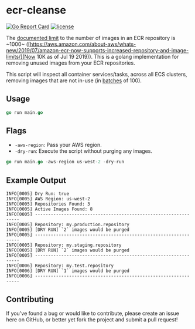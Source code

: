 # ecr-cleanse

[![Go Report Card](https://goreportcard.com/badge/github.com/mattevans/ecr-cleanse)](https://goreportcard.com/report/github.com/mattevans/ecr-cleanse)
[![license](https://img.shields.io/github/license/mashape/apistatus.svg)](https://github.com/mattevans/ecr-cleanse/blob/master/LICENSE)

The [documented limit](http://docs.aws.amazon.com/AmazonECR/latest/userguide/service_limits.html) to the number of images in an ECR repository is ~1000~ ([https://aws.amazon.com/about-aws/whats-new/2019/07/amazon-ecr-now-supports-increased-repository-and-image-limits/](Now 10K as of Jul 19 2019)). This is a golang implementation for removing unused images from your ECR repositories.

This script will inspect all container services/tasks, across all ECS clusters, removing images that are not in-use (in [batches](http://docs.aws.amazon.com/AmazonECR/latest/APIReference/API_BatchDeleteImage.html) of 100).

Usage
-----------------

```go
go run main.go
```

Flags
-----------------

- `-aws-region`: Pass your AWS region.
- `-dry-run`: Execute the script without purging any images.

```go
go run main.go -aws-region us-west-2 -dry-run
```

Example Output
-----------------

```
INFO[0005] Dry Run: true
INFO[0005] AWS Region: us-west-2
INFO[0005] Repositories Found: 3
INFO[0005] Active Images Found: 8
INFO[0005] ----------------------------------------------------------------
INFO[0005] Repository: my.production.repository
INFO[0005] [DRY RUN] `2` images would be purged
INFO[0005] ----------------------------------------------------------------
INFO[0005] Repository: my.staging.repository
INFO[0005] [DRY RUN] `2` images would be purged
INFO[0005] ----------------------------------------------------------------
INFO[0006] Repository: my.test.repository
INFO[0006] [DRY RUN] `1` images would be purged
INFO[0006] ----------------------------------------------------------------
```

Contributing
-----------------
If you've found a bug or would like to contribute, please create an issue here on GitHub, or better yet fork the project and submit a pull request!
